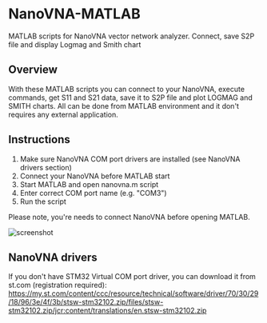 # NanoVNA-MATLAB
MATLAB scripts for NanoVNA vector network analyzer. Connect, save S2P file and display Logmag and Smith chart

## Overview

With these MATLAB scripts you can connect to your NanoVNA, execute commands, get S11 and S21 data, save it to S2P file and plot LOGMAG and SMITH charts. All can be done from MATLAB environment and it don't requires any external application.

## Instructions

1) Make sure NanoVNA COM port drivers are installed (see NanoVNA drivers section)
2) Connect your NanoVNA before MATLAB start
3) Start MATLAB and open nanovna.m script
4) Enter correct COM port name (e.g. "COM3")
5) Run the script

Please note, you're needs to connect NanoVNA before opening MATLAB.

![screenshot](https://user-images.githubusercontent.com/46676744/67643701-d8063300-f922-11e9-8d20-a603cd2859bf.png)


## NanoVNA drivers
If you don't have STM32 Virtual COM port driver, you can download it from st.com (registration required): 
https://my.st.com/content/ccc/resource/technical/software/driver/70/30/29/18/96/3e/4f/3b/stsw-stm32102.zip/files/stsw-stm32102.zip/jcr:content/translations/en.stsw-stm32102.zip
